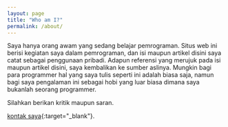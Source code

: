```yaml
---
layout: page
title: "Who am I?"
permalink: /about/
---
```


Saya hanya orang awam yang sedang belajar pemrograman. Situs web ini berisi kegiatan saya dalam pemrograman, dan isi maupun artikel disini saya catat sebagai  penggunaan pribadi. Adapun referensi yang merujuk pada isi maupun artikel disini, saya kembalikan ke sumber aslinya. Mungkin bagi para programmer hal yang saya tulis seperti ini adalah biasa saja, namun bagi saya pengalaman ini sebagai hobi yang luar biasa dimana saya bukanlah seorang programmer.

Silahkan berikan kritik maupun saran. 

[kontak saya][contact]{:target="_blank"}.

[contact]: /contact/


